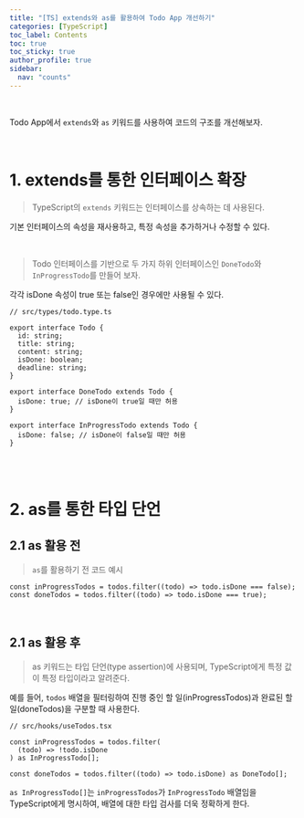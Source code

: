 ```yaml
---
title: "[TS] extends와 as를 활용하여 Todo App 개선하기"
categories: [TypeScript]
toc_label: Contents
toc: true
toc_sticky: true
author_profile: true
sidebar:
  nav: "counts"
---
```


<br>

Todo App에서 `extends`와 `as` 키워드를 사용하여 코드의 구조를 개선해보자.

<br>

# 1. extends를 통한 인터페이스 확장

> TypeScript의 `extends` 키워드는 인터페이스를 상속하는 데 사용된다.

기본 인터페이스의 속성을 재사용하고, 특정 속성을 추가하거나 수정할 수 있다.

<br>

> Todo 인터페이스를 기반으로 두 가지 하위 인터페이스인 `DoneTodo`와 `InProgressTodo`를 만들어 보자.

각각 isDone 속성이 true 또는 false인 경우에만 사용될 수 있다.

```tsx
// src/types/todo.type.ts

export interface Todo {
  id: string;
  title: string;
  content: string;
  isDone: boolean;
  deadline: string;
}

export interface DoneTodo extends Todo {
  isDone: true; // isDone이 true일 때만 허용
}

export interface InProgressTodo extends Todo {
  isDone: false; // isDone이 false일 때만 허용
}
```

<br><br>

# 2. as를 통한 타입 단언

## 2.1 as 활용 전

> `as`를 활용하기 전 코드 예시

```tsx
const inProgressTodos = todos.filter((todo) => todo.isDone === false);
const doneTodos = todos.filter((todo) => todo.isDone === true);
```

<br>

## 2.1 as 활용 후

> as 키워드는 타입 단언(type assertion)에 사용되며, TypeScript에게 특정 값이 특정 타입이라고 알려준다.

예를 들어, `todos` 배열을 필터링하여 진행 중인 할 일(inProgressTodos)과 완료된 할 일(doneTodos)을 구분할 때 사용한다.

```tsx
// src/hooks/useTodos.tsx

const inProgressTodos = todos.filter(
  (todo) => !todo.isDone
) as InProgressTodo[];

const doneTodos = todos.filter((todo) => todo.isDone) as DoneTodo[];
```

`as InProgressTodo[]`는 `inProgressTodos`가 `InProgressTodo` 배열임을 TypeScript에게 명시하여, 배열에 대한 타입 검사를 더욱 정확하게 한다.

<br>
